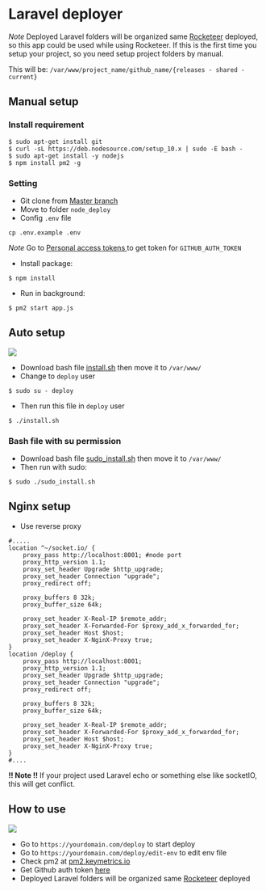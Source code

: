 # Laravel deployer
*Note* Deployed Laravel folders will be organized same [Rocketeer](http://rocketeer.autopergamene.eu/) deployed, so this app could be used while using Rocketeer. If this is the first time you setup your project, so you need setup project folders by manual.

This will be: `/var/www/project_name/github_name/{releases - shared - current}`
## Manual setup
### Install requirement
```
$ sudo apt-get install git
$ curl -sL https://deb.nodesource.com/setup_10.x | sudo -E bash -
$ sudo apt-get install -y nodejs
$ npm install pm2 -g
```
### Setting
- Git clone from [Master branch](https://github.com/thaont540/node_deploy)
- Move to folder `node_deploy`
- Config `.env` file
```
cp .env.example .env
```
*Note* Go to [Personal access tokens ](https://github.com/settings/tokens) to get token for `GITHUB_AUTH_TOKEN`
- Install package:
```
$ npm install
```
- Run in background:
```
$ pm2 start app.js
```
## Auto setup
![](https://github.com/thaont540/node_deploy/raw/master/bash.png)
- Download bash file [install.sh](https://github.com/thaont540/node_deploy/blob/master/install.sh) then move it to `/var/www/`
- Change to `deploy` user
```
$ sudo su - deploy
```
- Then run this file in `deploy` user
```
$ ./install.sh
```
### Bash file with su permission
- Download bash file [sudo_install.sh](https://github.com/thaont540/node_deploy/blob/master/sudo_install.sh) then move it to `/var/www/`
- Then run with sudo:
```
$ sudo ./sudo_install.sh
```

## Nginx setup
- Use reverse proxy
```
#.....
location ^~/socket.io/ {
    proxy_pass http://localhost:8001; #node port
    proxy_http_version 1.1;
    proxy_set_header Upgrade $http_upgrade;
    proxy_set_header Connection "upgrade";
    proxy_redirect off;

    proxy_buffers 8 32k;
    proxy_buffer_size 64k;

    proxy_set_header X-Real-IP $remote_addr;
    proxy_set_header X-Forwarded-For $proxy_add_x_forwarded_for;
    proxy_set_header Host $host;
    proxy_set_header X-NginX-Proxy true;
}
location /deploy {
    proxy_pass http://localhost:8001;
    proxy_http_version 1.1;
    proxy_set_header Upgrade $http_upgrade;
    proxy_set_header Connection "upgrade";
    proxy_redirect off;

    proxy_buffers 8 32k;
    proxy_buffer_size 64k;

    proxy_set_header X-Real-IP $remote_addr;
    proxy_set_header X-Forwarded-For $proxy_add_x_forwarded_for;
    proxy_set_header Host $host;
    proxy_set_header X-NginX-Proxy true;
}
#....
```
**!! Note !!** If your project used Laravel echo or something else like socketIO, this will get conflict.
## How to use
![](https://github.com/thaont540/node_deploy/raw/master/demo.png)
- Go to `https://yourdomain.com/deploy` to start deploy
- Go to `https://yourdomain.com/deploy/edit-env` to edit env file
- Check pm2 at [pm2.keymetrics.io](https://pm2.keymetrics.io/)
- Get Github auth token [here](https://help.github.com/en/github/authenticating-to-github/creating-a-personal-access-token-for-the-command-line)
- Deployed Laravel folders will be organized same [Rocketeer](http://rocketeer.autopergamene.eu/) deployed